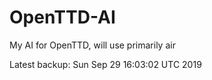 # OpenTTD-AI
My AI for OpenTTD, will use primarily air

Latest backup: Sun Sep 29 16:03:02 UTC 2019
